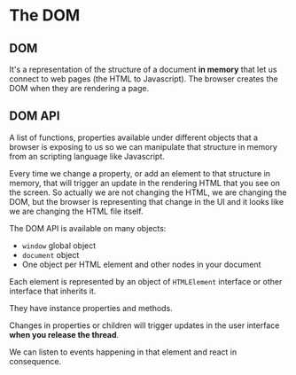 # The DOM

## DOM

It's a representation of the structure of a document **in memory** that let us
connect to web pages (the HTML to Javascript). The browser creates the DOM when
they are rendering a page.

## DOM API

A list of functions, properties available under different objects that a
browser is exposing to us so we can manipulate that structure in memory from an
scripting language like Javascript.

Every time we change a property, or add an
element to that structure in memory, that will trigger an update in the
rendering HTML that you see on the screen. So actually we are not changing the
HTML, we are changing the DOM, but the browser is representing that change in
the UI and it looks like we are changing the HTML file itself.

The DOM API is available on many objects:

- `window` global object
- `document` object
- One object per HTML element and other nodes in your document

Each element is represented by an object of `HTMLElement` interface or other
interface that inherits it.

They have instance properties and methods.

Changes in properties or children will trigger updates in the user interface
**when you release the thread**.

We can listen to events happening in that element and react in consequence.
